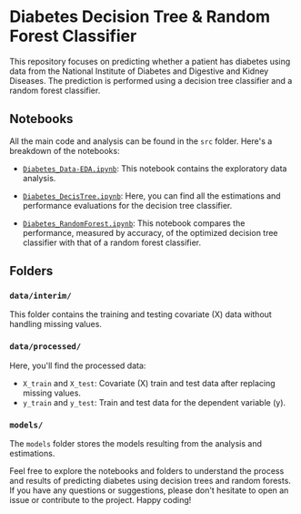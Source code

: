 # Diabetes Decision Tree & Random Forest Classifier

This repository focuses on predicting whether a patient has diabetes using data from the National Institute of Diabetes and Digestive and Kidney Diseases. The prediction is performed using a decision tree classifier and a random forest classifier.

## Notebooks

All the main code and analysis can be found in the `src` folder. Here's a breakdown of the notebooks:

- [`Diabetes_Data-EDA.ipynb`](src/Diabetes_Data-EDA.ipynb): This notebook contains the exploratory data analysis.

- [`Diabetes_DecisTree.ipynb`](src/Diabetes_DecisTree.ipynb): Here, you can find all the estimations and performance evaluations for the decision tree classifier.

- [`Diabetes_RandomForest.ipynb`](src/Diabetes_RandomForest.ipynb): This notebook compares the performance, measured by accuracy, of the optimized decision tree classifier with that of a random forest classifier.

## Folders

### `data/interim/`

This folder contains the training and testing covariate (X) data without handling missing values.

### `data/processed/`

Here, you'll find the processed data:

- `X_train` and `X_test`: Covariate (X) train and test data after replacing missing values.
- `y_train` and `y_test`: Train and test data for the dependent variable (y).

### `models/`

The `models` folder stores the models resulting from the analysis and estimations.

Feel free to explore the notebooks and folders to understand the process and results of predicting diabetes using decision trees and random forests. If you have any questions or suggestions, please don't hesitate to open an issue or contribute to the project. Happy coding!
